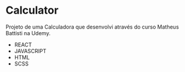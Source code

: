 # Calculator

Projeto de uma Calculadora que desenvolvi através do curso Matheus Battisti na Udemy.

- REACT
- JAVASCRIPT
- HTML
- SCSS
